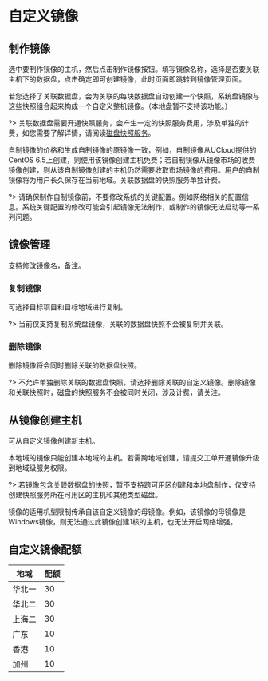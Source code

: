 

# 自定义镜像

## 制作镜像

选中要制作镜像的主机，然后点击制作镜像按钮。填写镜像名称，选择是否要关联主机下的数据盘，点击确定即可创建镜像，此时页面即跳转到镜像管理页面。

若您选择了关联数据盘，会为关联的每块数据盘自动创建一个快照，系统盘镜像与这些快照组合起来构成一个自定义整机镜像。（本地盘暂不支持该功能。）

?> 关联数据盘需要开通快照服务，会产生一定的快照服务费用，涉及单独的计费，如您需要了解详情，请阅读[磁盘快照服务](https://docs.ucloud.cn/usnap/ivas)。

自制镜像的价格和生成自制镜像的原镜像一致，例如，自制镜像从UCloud提供的CentOS 6.5上创建，则使用该镜像创建主机免费；若自制镜像从镜像市场的收费镜像创建，则从该自制镜像创建的主机仍然需要收取市场镜像的费用。用户的自制镜像将为用户长久保存在当前地域。关联数据盘的快照服务单独计费。<br>

?> 请确保制作自制镜像前，不要修改系统的关键配置。例如网络相关的配置信息。系统关键配置的修改可能会引起镜像无法制作，或制作的镜像无法启动等一系列问题。

## 镜像管理

支持修改镜像名，备注。

### 复制镜像

可选择目标项目和目标地域进行复制。

?> 当前仅支持复制系统盘镜像，关联的数据盘快照不会被复制并关联。

### 删除镜像

删除镜像将会同时删除关联的数据盘快照。

?> 不允许单独删除关联的数据盘快照，请选择删除关联的自定义镜像。删除镜像和关联快照时，磁盘的快照服务不会被同时关闭，涉及计费，请关注。

## 从镜像创建主机

可从自定义镜像创建新主机。<br>

本地域的镜像只能创建本地域的主机。若需跨地域创建，请提交工单开通镜像升级到地域级服务权限。<br>     

?> 若镜像包含关联数据盘的快照，暂不支持跨可用区创建和本地盘制作，仅支持创建快照服务所在可用区的主机和其他类型磁盘。

镜像的适用机型限制传承自该自定义镜像的母镜像。例如，该镜像的母镜像是Windows镜像，则无法通过此镜像创建1核的主机，也无法开启网络增强。

## 自定义镜像配额

| 地域  | 配额 |
| --- | -- |
| 华北一 | 30 |
| 华北二 | 30 |
| 上海二 | 30 |
| 广东  | 10 |
| 香港  | 10 |
| 加州  | 10 |
